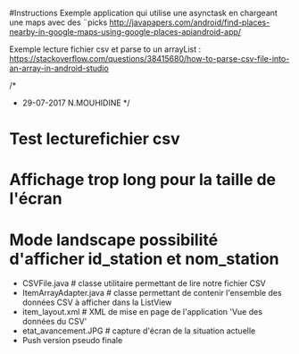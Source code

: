 
#Instructions
Exemple application qui utilise une asynctask en chargeant une maps avec des ¨picks
http://javapapers.com/android/find-places-nearby-in-google-maps-using-google-places-apiandroid-app/

Exemple lecture fichier csv et parse to un arrayList :
https://stackoverflow.com/questions/38415680/how-to-parse-csv-file-into-an-array-in-android-studio


/*
 * 29-07-2017 N.MOUHIDINE
 */

# Test lecturefichier csv
# Affichage trop long pour la taille de l'écran
# Mode landscape possibilité d'afficher id_station et nom_station

+ CSVFile.java # classe utilitaire permettant de lire notre fichier CSV
+ ItemArrayAdapter.java # classe permettant de contenir l'ensemble des données CSV à afficher dans la ListView
+ item_layout.xml # XML de mise en page de l'application 'Vue des données du CSV'
+ etat_avancement.JPG # capture d'écran de la situation actuelle
+ Push version pseudo finale
